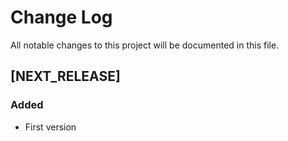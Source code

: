 # Change Log
All notable changes to this project will be documented in this file.

## [NEXT_RELEASE]
### Added
- First version
